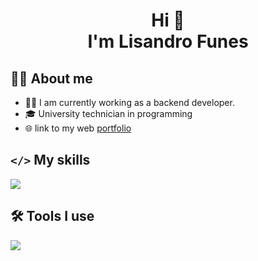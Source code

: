 
<h1 align="center"><b>Hi 👋 <br>I'm Lisandro Funes</b></h1>
<h2>🙋‍♂️ About me </h2>

- 👨‍💻 I am currently working as a backend developer.
- 🎓 University technician in programming
- 🌐 link to my web [portfolio](https://lisandro-funes.web.app/)

<h2><code>&lt;&#47;&gt;</code> My skills </h2>
<p align="left">
  <a href="https://skillicons.dev">
    <img src="https://skillicons.dev/icons?i=java,spring,postgres,mysql,angular,ts,js,html,css,tailwind,bootstrap,aws&perline=12" />
  </a>
</p>

<h2>🛠 Tools I use </h2>
<p align="left">
  <a href="https://skillicons.dev">
    <img src="https://skillicons.dev/icons?i=vscode,eclipse,postman,firebase,github,gitlab&perline=12" />
  </a>
</p>

<!--
**lisandrofunes/lisandrofunes** is a ✨ _special_ ✨ repository because its `README.md` (this file) appears on your GitHub profile.

Here are some ideas to get you started:

- 🔭 I’m currently working on ...
- 🌱 I’m currently learning ...
- 👯 I’m looking to collaborate on ...
- 🤔 I’m looking for help with ...
- 💬 Ask me about ...
- 📫 How to reach me: ...
- 😄 Pronouns: ...
- ⚡ Fun fact: ...
-->
